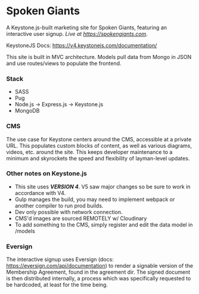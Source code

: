 # Spoken Giants

A Keystone.js-built marketing site for Spoken Giants, featuring an interactive user signup. *Live at https://spokengiants.com*.

KeystoneJS Docs: https://v4.keystonejs.com/documentation/

This site is built in MVC architecture. Models pull data from Mongo in JSON and use routes/views
to populate the frontend.

### Stack

- SASS
- Pug
- Node.js
  -> Express.js
  -> Keystone.js
- MongoDB


### CMS

The use case for Keystone centers around the CMS, accessible at a private URL. This populates custom blocks of content, as well as various diagrams, videos, etc. around the site. This keeps developer maintenance to a minimum and skyrockets the speed and flexibility of layman-level updates.

### Other notes on Keystone.js
- This site uses **_VERSION 4_**. V5 saw major changes so be sure to work in accordance with V4.
- Gulp manages the build, you may need to implement webpack or another compiler to run prod builds.
- Dev only possible with network connection.
- CMS'd images are sourced REMOTELY w/ Cloudinary
- To add something to the CMS, simply register and edit the data model in /models

### Eversign

The interactive signup uses Eversign (docs: https://eversign.com/api/documentation) to render a signable version of the Membership Agreement, found in the agreement dir. The signed document is then distributed internally, a process which was specifically requested to be hardcoded, at least for the time being.
